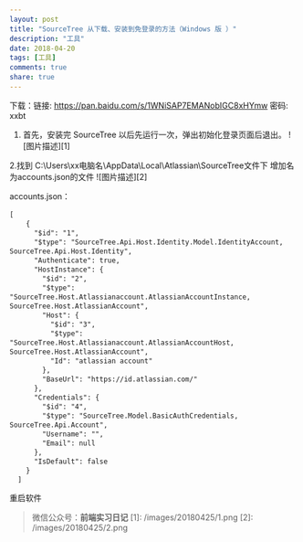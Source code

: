 ```yaml
---
layout: post
title: "SourceTree 从下载、安装到免登录的方法（Windows 版 ）"
description: "工具"
date: 2018-04-20
tags: [工具]
comments: true
share: true
---
```


下载：链接: https://pan.baidu.com/s/1WNiSAP7EMANobIGC8xHYmw 密码: xxbt
1. 首先，安装完 SourceTree 以后先运行一次，弹出初始化登录页面后退出。
![图片描述][1]

2.找到 C:\Users\xx电脑名\AppData\Local\Atlassian\SourceTree文件下
增加名为accounts.json的文件
![图片描述][2]

accounts.json：

```
[  
    {  
      "$id": "1",  
      "$type": "SourceTree.Api.Host.Identity.Model.IdentityAccount, SourceTree.Api.Host.Identity",  
      "Authenticate": true,  
      "HostInstance": {  
        "$id": "2",  
        "$type": "SourceTree.Host.Atlassianaccount.AtlassianAccountInstance, SourceTree.Host.AtlassianAccount",  
        "Host": {  
          "$id": "3",  
          "$type": "SourceTree.Host.Atlassianaccount.AtlassianAccountHost, SourceTree.Host.AtlassianAccount",  
          "Id": "atlassian account"  
        },  
        "BaseUrl": "https://id.atlassian.com/"  
      },  
      "Credentials": {  
        "$id": "4",  
        "$type": "SourceTree.Model.BasicAuthCredentials, SourceTree.Api.Account",  
        "Username": "",  
        "Email": null  
      },  
      "IsDefault": false  
    }  
  ]  
```
重启软件

> 微信公众号：**前端实习日记**
  [1]: /images/20180425/1.png
  [2]: /images/20180425/2.png